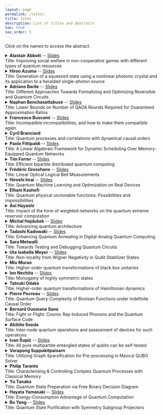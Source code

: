```yaml
---
layout: page
permalink: /talks/
title: talks
description: List of titles and abstracts
nav: true
nav_order: 5
---
```


Click on the names to access the abstract.


<details>
<summary><b> Alastair Abbott</b>  -- <a href="https://github.com/JFQI2023/JFQI2023.github.io/raw/master/assets/pdf/Abbott.pdf">Slides</a> <br>Title: Improving social welfare in non-cooperative games with different types of quantum resources
</summary>
<br>
Abstract: We investigate what quantum advantages can be obtained in multipartite non-cooperative games by studying how different types of quantum resources can lead to new Nash equilibria and improve social welfare -- a measure of the quality of an equilibrium. Two different quantum settings are analysed: a first, in which players are given direct access to an entangled quantum state, and a second, which we introduce here, in which they are only given classical advice obtained from quantum devices. For a given game G, these two settings give rise to different equilibria characterised by the sets of equilibrium correlations Qcorr(G) and Q(G), respectively. We show that Q(G)⊆Qcorr(G), and by exploiting the self-testing property of some correlations, that the inclusion is strict for some games G. We make use of SDP optimisation techniques to study how these quantum resources can improve social welfare, obtaining upper and lower bounds on the social welfare reachable in each setting. We investigate, for several games, how the social welfare depends on the bias of the game and improve upon a separation that was previously obtained using pseudo-telepathic solutions.<br><br>
arXiv link: <a href="https://arxiv.org/abs/2211.01687">https://arxiv.org/abs/2211.01687</a> 
</details>


<details>
<summary><b> Hiroo Azuma</b> --  <a href="https://github.com/JFQI2023/JFQI2023.github.io/raw/master/assets/pdf/Azuma.pdf">Slides</a>  <br>Title: Generation of a squeezed state using a nonlinear photonic crystal and its application to a heralded single-photon source
 </summary>
<br>
Abstract: We investigate how to generate squeezed light using a nonlinear photonic crystal. Because the photonic crystal reduces the group velocity of the incident light, if it is composed of a material with a second-order nonlinear optical susceptibility \chi^{(2)}, the interaction between the nonlinear material and the light passing through it strengthens and the quantum state of the emitted light is largely squeezed. Thus, we can generate squeezed light with a resonating cavity where the nonlinear photonic crystal is placed. Transforming this squeezed state into entangled light beams with a beam splitter, we discuss the implementation of a heralded single-photon source. 
<br><br>
arXiv link: <a href="https://arxiv.org/abs/2304.11373">https://arxiv.org/abs/2304.11373</a>
</details>


<details>
<summary><b> Adriano Barile</b> --  <a href="https://github.com/JFQI2023/JFQI2023.github.io/raw/master/assets/pdf/Barile.pdf">Slides</a>   <br>Title: Different Approaches Towards Formalizing and Optimizing Reversible and Quantum Circuits </summary>
<br>
Abstract: The talk will be focused on different approaches of scientific inquiry on some of the issues posed by the theory of the synthesis of Reversible Boolean and Quantum Circuits. The first approach is mostly mathematical, and it concerns what it means to formalize a circuit as a 2-dimensional grammar using the (arguably) cumbersome but (arguably) elegant language of category theory, with the goal of defining a "shortest normal form" for reversible/quantum circuits given a set of rewriting rules. The second approach shows what could happen if we get rid of the logical inner workings of a circuit and want to compress a quantum circuit by approximating it as an operator in a metric space - in particular, the advantages and the shortcomings of methods such as Approximate Quantum Compiling will be presented.
The third and last section will be devoted to introducing some questions that I aim to answer in the period at NII: namely, the classification of ancillae in view of reaching optimal space consumption in Reversible and Quantum circuits, and the search for explicit reversibilization methods.
</details>


<details>
<summary><b> Naphan Benchasattabuse</b> -- <a href="https://github.com/JFQI2023/JFQI2023.github.io/raw/master/assets/pdf/Benchasattabuse.pdf">Slides</a> <br>Title: Lower Bounds on Number of QAOA Rounds Required for Guaranteed Approximation Ratios
</summary>
<br>
Abstract: The quantum alternating operator ansatz (QAOA) is a heuristic hybrid quantum-classical algorithm for finding high-quality approximate solutions to combinatorial optimization problems, such as Maximum Satisfiability. While QAOA is well-studied, theoretical results as to its runtime or approximation ratio guarantees are still relatively sparse. In this talk, I will go over our proof frameworks leveraging a connection between quantum annealing times and the angles of QAOA to derive a lower bound on the number of rounds QAOA required to guarantee (constant) approximation ratio. I will discuss results obtained from applying this proof framework on QAOA with Grover-style mixing unitaries, and show that this type of QAOA requires at least a polynomial number of rounds to guarantee any constant approximation ratios for most problems. For the conventional transverse field mixer, our framework gives a trivial lower bound to all bounded occurrence local cost problems and all strictly k-local cost Hamiltonians matching known results that constant approximation ratio is obtainable with constant round QAOA for a few optimization problems from these classes. With a small modification to our framework, our lower bound applies to any QAOA-style search protocol that starts in the ground state of the mixing unitaries and recovers the Grover lower bound for unstructured search.<br><br>
arXiv link: <a href="https://arxiv.org/abs/2308.15442">https://arxiv.org/abs/2308.15442</a> 
</details>

<details>
<summary><b> Francesco Buscemi</b> --  <a href="https://github.com/JFQI2023/JFQI2023.github.io/raw/master/assets/pdf/Buscemi.pdf">Slides</a>  <br>Title: Incompatible incompatibilities, and how to make them compatible again 

</summary>
<br>
Abstract: While there is a generally accepted definition of incompatibility for POVMs, two possible extensions for instruments are found in the literature, sometimes called "classical incompatibility" and "parallel incompatibility", which are logically inequivalent and have been the source of debate and confusion. Here we resolve this tension by introducing a new, operationally motivated notion, "q-incompatibility", which again reduces to the correct definition for POVMs, but is able to accommodate both classical and parallel incompatibilities in a unified resource-theoretic framework. Finally, we consider another notion of instrument incompatibility, which we call "exclusivity", in which the order of the measurements is the crucial ingredient. This is joint work with Kodai Kobayashi, Shintaro Minagawa, Paolo Perinotti, and Alessandro Tosini. <br><br>
arXiv link: <a href="https://arxiv.org/abs/2211.09226">https://arxiv.org/abs/2211.09226</a> 
</details>


<details>
<summary><b> Cyril Branciard</b>  <br>Title: Quantum processes and correlations with dynamical causal orders </summary>
<br>
Abstract: There has been a lot of interest recently in the study of quantum processes that do not just follow a fixed causal structure. E.g. processes with indefinite causal orders, as in the paradigmatic example of the "quantum switch" -- a process in which the order of 2 (or more) operations is coherently controlled by the state of a quantum system, which can be put in a quantum superposition.
Another situation where the causal structure is not fixed a priori is when there is "dynamical causal order": the causal order is established on the fly, as the process evolves. In this talk I propose to explore the kind of situations with dynamical causal order that one may encounter. In particular, in which sense can the causal order be both indefinite and dynamical at the same time?
</details>

<details>
<summary><b> Paolo Fittipaldi</b>  --  <a href="https://github.com/JFQI2023/JFQI2023.github.io/raw/master/assets/pdf/Fittipaldi.pdf">Slides</a> <br>Title: A Linear Algebraic Framework for Dynamic Scheduling Over Memory-Equipped Quantum Networks
</summary>
<br>
Abstract: Quantum Internetworking is a recent field that promises numerous interesting applications, many of which require the distribution of entanglement between arbitrary pairs of users. In this context, a scheduling policy (i.e. a set of rules that, given some amount of information about the network’s state, provides the correct set of entanglement swapping operations to perform in order to satisfy user requests) is of paramount importance to simultaneously serve multiple pairs of users over complex network topologies.
In this talk, the problem of scheduling in an arbitrary quantum network is presented in its general topology, multicommodity, loss-aware formulation. We introduce a novel linear algebraic framework that leverages quantum memory and demonstrate how it can be employed to derive a natural class of quadratic scheduling policies for quantum networks. We then illustrate how the framework aids in describing and benchmarking several scheduling policies, with different degrees of localization and information availability. Network performance results such as the average and total user demand are discussed to evaluate the capacity regions of the proposed policies, and to provide example of application of our tools to arbitrary scheduling policies over general quantum networks with topologies of various complexity.
<br><br>
arXiv link: <a href="https://arxiv.org/abs/2307.06009">https://arxiv.org/abs/2307.06009</a> 
</details>

<details>
<summary><b> Tim Forrer </b>  --  <a href="https://github.com/JFQI2023/JFQI2023.github.io/raw/master/assets/pdf/Forrer.pdf">Slides</a><br>Title: Efficient bipartite distributed quantum computing </summary>
<br>
Abstract: As quantum circuits require ever larger numbers of qubits to perform computations, quantum computers must too possess larger numbers of qubits to match. However scaling the number of qubits in a single quantum computer is a significant challenge. Instead, we propose increasing the number of qubits available for a quantum circuit by combining seperate quantum computers via distributed quantum computing. This is facilitated by the use of entanglement between the two computers, alongside local operations and classical communication. Our proposition is formalised by an algorithm that allows for an efficient, automated distribution of a global circuit between two quantum computers. This algorithm is efficient in two ways - first it aims to minimise the amount of entanglement required to distribute a given circuit, and second it does so in polynomial time. This algorithm can be further extended to the multipartite setting, including a variety of network connections between the quantum computers.
<br><br>
arXiv link: <a href="https://arxiv.org/abs/2307.06009">https://arxiv.org/abs/2307.06009</a> 
</details>

<details>
<summary><b> Frédéric Grosshans </b>   --  <a href="https://github.com/JFQI2023/JFQI2023.github.io/raw/master/assets/pdf/Grosshans.pdf">Slides</a>  <br>Title: Linear Optical Logical Bell Measurements </summary>
<br>
Abstract: Photonic Bell state measurements (BSMs) are essential for several emerging quantum technologies, from quantum networks to photonic quantum quantum computing. Optimal physical linear-optical (LO) BSMs are known since 1994, but teir efficency is upper bounded by ½. Even without losses and errors —and the latter are unavoidable in practice— it limits their direct technological use. We investigate error-correction based LO-protocols overcoming these challenges and achieving deterministic logical photonic BSMs. In arXiv:2101.11082 we construct a graph-state based logical encoding, which can be produced deterministically with a few quantum emitters, and achieves near-deterministic logical photonic Bell state measurements while also protecting against errors including photon losses, with a record loss-tolerance threshold, beating a previously assumed fundamental bound, which incorrectly assumed single mode measurements to be useless. This led us to investigate fundamental upper bounds to loss-tolerance thresholds in different LO quantum information processing settings, in arXiv:2302.07908. We establish tight loss-tolerance bounds for BSMs depending on the physical measurement they are built of. The three sets of building bricks considered are, from the weakest to the strongest, non-adaptive physical BMs (η₁η₂ > ⅔), adaptive BMs (η₁η₂ > ½), adaptive BSMs and single-qubit measurements (η₁,η₂ > ½), where η₁ and η₂ are the minimal tolerable transmission of each of the input channels of the logical BSM. The last result corresponds to the no-cloning limit, thus establishing linear-optics and adaptivity are enough to achieve best possible loss tolerance for a logical BSM.
  <br><br>
arXiv link: <a href="https://arxiv.org/abs/2101.11082">https://arxiv.org/abs/2101.11082</a>
   <br>
arXiv link: <a href="https://arxiv.org/abs/2302.07908">https://arxiv.org/abs/2302.07908</a>
</details>

<details>
<summary><b> Hiroshi Imai</b> --  <a href="https://github.com/JFQI2023/JFQI2023.github.io/raw/master/assets/pdf/Imai.pdf">Slides</a>  <br>Title: Quantum Machine Learning and Optimization on Real Devices </summary>
<br>
Abstract: Quantum Machine Learning and Quantum Optimization are two of promising problems which may be implemented and have impact to real-world applications by using near-term quantum computers.  In this talk we review recent research results of our laboratory members, especially
 <br>* Distributed Coordinate Descent Algorithm for Variational Quantum Classification
<br>* The Role of Entanglement in Quantum-Relaxation Based Optimization Algorithms
<br>* Solving Not-All-Equal 3SAT using Quantum Random Access Optimization <br>
This is a joint work with Benedek Hauer, Izuho Koyasu, Kosei Teramoto, and Rudy Raymond.
</details>

<details>
<summary><b> Elham Kashefi </b>  <br>Title: Quantum physical unclonable functions: Possibilities and impossibilities
 </summary>
<br>
Abstract: A Physical Unclonable Function (PUF) is a device with unique behaviour
that is hard to clone hence providing a secure fingerprint. A variety
of PUF structures and PUF-based applications have been explored
theoretically as well as being implemented in practical settings.
Recently, the inherent unclonability of quantum states has been
exploited to derive the quantum analogue of PUF as well as new
proposals for the implementation of PUF. We presented the first
comprehensive study of quantum Physical Unclonable Functions (qPUFs)
with quantum cryptographic tools. We use a quantum game-based
framework to define different levels of security for qPUFs: quantum
exponential unforgeability, quantum existential unforgeability and
quantum selective unforgeability. We also introduced a new quantum
attack technique based on the universal quantum emulator algorithm to
prove no qPUF can provide quantum existential unforgeability. On the
other hand, we prove that a large family of qPUFs (called unitary
PUFs) can provide quantum selective unforgeability which is the
desired level of security for most PUF-based applications.
Furthermore, we also developed secure authentication schemes based on
our new framework, however these protocols remain resource intensive.
Hence recently we designed the notion of Hybrid-PUF which combines
classical PUFs with quantum encoding and quantum communication (to
achieve a secure scheme out of an insecure classical PUF) and based on
that we designed efficient quantum-secure authentication protocols
that are implementable with existing QKD infrastructures.
</details>


<details>
<summary><b> Aoi Hayashi</b>  <br>Title: Impact of the form of weighted networks on the quantum extreme reservoir computation </summary>
<br>
Abstract: The recent development of quantum devices raises expectations for utilizing them for practical applications while still noisy. Driven by such expectation, quantum machine learning, considered robust to noise, is gathering much attention, and various models have been proposed.
  Among such models, the quantum extreme reservoir computation (QERC) [A. Sakurai, et al., Phys. Rev. Applied 17, 064044 (2022)] has already shown the capability to achieve a high accuracy rate for classification tasks with the smallest number of qubits among previous works. This model utilizes fixed Hamiltonian dynamics with a trainable classical neural network to solve tasks. As the performance of the model is dependent on the properties of the Hamiltonian dynamics, there is still room to choose and design the dynamics; however, the relation between the properties of the quantum dynamics and the model performance remains unrevealed.
  In this talk (based on [A. Hayashi, et al., Phys. Rev. A 108, 042609 (2023)]), we focus on the relationship between the properties of quantum dynamics and QERC performance to understand how to design quantum dynamics for this quantum machine learning model [2]. To do so, we first introduce a method to characterize unitary matrices as networks. We then apply it to several unitary matrices, including random ones, and observe how their difference is exhibited by the method. Next, we benchmark the QERC performance with those unitary matrices.
  We will then find the relation between the weight distribution of the networks associated with unitary matrices and the performance, especially generalization performance for image classification tasks. Lastly, we will show an example of Hamiltonian dynamics that can achieve a nearly optimal testing accuracy rate and the best generalization performance among our benchmarks.
 <br><br>
arXiv link: <a href="https://arxiv.org/abs/2211.07841">https://arxiv.org/abs/2211.07841</a>
</details>



<details>
<summary><b> Michal Hajdušek</b>  --  <a href="https://github.com/JFQI2023/JFQI2023.github.io/raw/master/assets/pdf/Hajdusek.pdf">Slides</a> <br>Title: Advancing quantum architecture
</summary>
<br>
Abstract: In this short talk, I will give a brief overview of recent results and
ongoing projects at the Advancing Quantum Architecture Group (AQUA) at
Keio University. Topics covered include simulation of quantum networks
and internetworks using our Quantum Internet Simulation Package (QuISP),
quantum internet architecture, noise estimation in quantum networks
beyond tomography, and compilation of fault-tolerant graph states. I
will also highlight AQUA's efforts in quantum education, including our
recent undergraduate textbook Quantum Communications.
</details>
<details>
<summary><b> Tadashi Kadowaki </b>   --  <a href="https://github.com/JFQI2023/JFQI2023.github.io/raw/master/assets/pdf/Kadowaki.pdf">Slides</a>  <br>Title: Enhancing Quantum Annealing in Digital-Analog Quantum Computing </summary>
<br>
Abstract: Digital-analog quantum computing (DAQC) offers a promising approach to addressing the challenges of building a practical quantum computer. By efficiently allocating resources between digital and analog quantum circuits, DAQC paves the way for achieving optimal performance. We propose an algorithm designed to enhance the performance of quantum annealing. This method employs a quantum gate to estimate the goodness of the final annealing state and find the ground state of combinatorial optimization problems. We explore two strategies for integrating the quantum annealing circuit into the DAQC framework: (1) for state preparation, and (2) for embedding within the quantum gate. While the former strategy does not yield performance improvements, we discover that the latter enhances performance within a specific range of annealing time. Algorithms demonstrating enhanced performance utilize the imaginary part of the inner product of two states from different quantum annealing settings. This measure reflects not only the energy of the classical cost function but also the trajectory of the quantum dynamics. This study provides an example of how processing quantum data using a quantum circuit can outperform classical data processing, which discards quantum information.
</details>
<details>
<summary><b> Sara Metwalli</b>  <br>Title: Towards Testing and Debugging Quantum Circuits </summary>
<br>
Abstract: The forty-year history of quantum computers has taken us through initial curiosity, naive optimism, then dismay at the scale of proposed error-corrected systems, and into today’s excitement over the availability of real, but still small and error-prone, systems.
Algorithms have followed a similar roller coaster, arriving at the point where modest demonstration implementations of algorithms originally defined as abstract equations in theory papers are now common. The challenge on hardware and software is scalability: more qubits and larger, more sophisticated programs. Large-scale work raises the need for a mature software engineering approach, including tools for all life cycle phases. However, to build these tools, we need a better understanding of the behavior of quantum circuits and how we can test and debug them accordingly.
arXiv link: <a href="https://arxiv.org/abs/2205.01899">https://arxiv.org/abs/2205.01899</a>
</details>

<details>
<summary><b> Uta Isabella Meyer</b>  --   <a href="https://github.com/JFQI2023/JFQI2023.github.io/raw/master/assets/pdf/Meyer.pdf">Slides</a> <br>Title: Non-locality from Wigner Negativity in Qudit Stabilizer States
</summary>
<br>
Abstract: Contextuality and non-locality serve as crucial tools for
distinguishing quantum from classical systems and have been extensively
studied for qubits.
While some attention has been given to extending these concepts to
higher-dimensional systems, studying them in this context appears to be
more challenging than their two-level counterparts.
In particular, violating Bell inequalities based on Clifford operations
with stabilizer states in qudit systems is futile as they are
efficiently simulatable.
Beyond Clifford operations, Bell inequalities have been proposed whose
classical bound or the extent of quantum violation have been difficult
to quantify.
Furthermore, they resort to operations intrinsic to higher or lower
dimensional systems than those of interest.
We propose a family of Bell inequalities based on a generalization of
the qubit $\pi/8$ gate and the Wigner negativity of
stabilizer states under their adjoint action.
These operators are fully characterized within the finite field of their
prime dimension.
The classical bound is simple to compute and a specified stabilizer
state maximally violates the inequality among all qudit states.
We exemplify these Bell inequalities on qudit graph states and formalize
a mapping that implements local complementation of the underlying
weighted graphs.
Lastly, we present a simple family of Bell inequalities violated by the
singlet state relying on operations innate to higher dimensional systems
than the examined one.
</details>


<details>
<summary> <b>Mio Murao</b> <br> Title: Higher-order quantum transformations of black box unitaries </summary>
<br>
Abstract: Supermaps are higher-order transformations taking maps as input.  Quantum mechanically implementable supermaps are called quantum supermaps, and their general properties are formulated by the framework of quantum networks and quantum combs proposed by Chiribella et al.  We consider the implementability of supermaps in quantum mechanics when the input maps are unitaries given as black boxes, and the black box unitaries can be used multiple but finite times to explore fundamental quantum properties exhibited in higher-order quantum transformations possibly utilized for quantum computation.  We analyze several tasks, inversion, complex conjugation, and transposition of black box unitaries, and controllization of divisible black box unitaries based on the controllization of quantum combs.
</details>


<details>
<summary> <b>Ion Nechita</b>  --  <a href="https://github.com/JFQI2023/JFQI2023.github.io/raw/master/assets/pdf/Nechita.pdf">Slides</a><br> Title: Monogamy of highly symmetric states
 </summary>
<br>
Abstract: We study the question of how highly entangled two particles can be when also entangled in a similar way with other particles on the complete graph Kn for the case of Werner, isotropic and Brauer states. We formalize our question as a semidefinite program and then solve this optimization problem analytically, using tools from representation theory. In particular, we determine the exact maximum values p of the projection to the maximally entangled state and antisymmetric Werner state possible, solving long-standing open problems. This is joint work with Rene Allerstorfer, Matthias Christandl, Dmitry Grinko, Maris Ozols, Denis Rochette, and Philip Verduyn Lunel.<br><br>
arXiv link: <a href="https://arxiv.org/abs/2309.16655">https://arxiv.org/abs/2309.16655</a>
</details>

<details>
<summary><b> Tatsuki Odake</b>  <br>Title: Higher-order quantum transformations of Hamiltonian dynamics </summary>
<br>
Abstract: 
We present a quantum algorithm to achieve higher-order transformations of Hamiltonian dynamics. Namely, the algorithm takes as input a finite number of queries to a black-box seed Hamiltonian dynamics to simulate a desired Hamiltonian. Our algorithm efficiently simulates linear transformations of any seed Hamiltonian with a bounded energy range consisting of a polynomial number of terms in system size, making use of only controlled-Pauli gates and time-correlated randomness. This algorithm is an instance of quantum functional programming, where the desired function is specified as a concatenation of higher-order quantum transformations. By way of example, we demonstrate the simulation of negative time-evolution and perform a Hamiltonian learning task.<br><br>
arXiv link: <a href="https://arxiv.org/abs/2303.09788">https://arxiv.org/abs/2303.09788</a>
</details>

<details>
<summary><b> Pierre Pocreau</b>  --  <a href="https://github.com/JFQI2023/JFQI2023.github.io/raw/master/assets/pdf/Pocreau.pdf">Slides</a> <br>Title: Quantum Query Complexity of Boolean Functions under Indefinite Causal Order </summary>
<br>
Abstract: The standard model of quantum circuits assumes operations are applied in a fixed sequential
“causal” order. In recent years, the possibility of relaxing this constraint to obtain causally in-
definite computations has received significant attention. The quantum switch, for example, uses
a quantum system to coherently control the order of operations. Several ad hoc computational
and information-theoretical advantages have been demonstrated, raising questions as to whether
advantages can be obtained in a more unified complexity theoretic framework. In this paper, we
approach this problem by studying the query complexity of Boolean functions under general higher
order quantum computations. To this end, we generalise the framework of query complexity from
quantum circuits to quantum supermaps to compare different models on an equal footing. We show
that the recently introduced class of quantum circuits with quantum control of causal order cannot
lead to any reduction in query complexity, and that any potential advantage arising from causally
indefinite supermaps can be bounded by the polynomial method, as is the case with quantum cir-
cuits. Nevertheless, we find some functions for which the minimum error with which they can be
computed using two queries is strictly lower when exploiting causally indefinite supermaps.
<br><br>
arXiv link: <a href="https://arxiv.org/abs/2307.10285">https://arxiv.org/abs/2307.10285</a>
</details>

<details>
<summary> <b>Bernard Ousmane Sane</b> <br> Title:  Fight or Flight: Cosmic Ray-Induced Phonons and the Quantum Surface Code </summary>
<br>
Abstract: Recent work has identified cosmic ray events as an error source limiting the lifetime of quantum data. These errors are correlated and affect a large number of qubits, leading to the
loss of data across a quantum chip. Previous works attempting to address the problem in hardware or by building distributed systems still have limitations. We approach the problem from
a different perspective, developing a new hybrid hardware-software-based strategy based on the 2-D surface code, assuming the parallel development of a hardware strategy that limits the
phonon propagation radius. We propose to flee the area: move the logical qubits far enough away from the strike’s epicenter to maintain our logical information. Specifically, we: (1) propose
a mapping for moving logical qubits; (2) establish goals for the hardware parameters needed to use our approach; and (3) evaluate the possible choice of the code distance. Our analysis considers two possible cosmic ray events: those far from both “holes” in the surface code and those near or overlapping a hole. We show that the probability that the logical qubit will be destroyed can be reduced from 100% to the range 4% to 15% depending on the time required to move the logical qubit.
<br><br>
arXiv link: <a href="https://arxiv.org/abs/2307.16533">https://arxiv.org/abs/2307.16533</a>
</details>

<details>
<summary> <b>Akihito Soeda</b> <br> Title: Inter-node quantum operations and assessment of devices for such operations </summary>
<br>
Abstract: Global operations between network nodes are crucial to achieve any benefit of quantum computation. We have to design the individual network components appropriately so that they function as a single large quantum system when connected together. How to assess a single device for its expected quantumness when used to form a large network? And how to do so with as little experimental resources as possible? We explore the case of remote CNOT gate utilizing one Bell state and discuss how we can reduce the assessment complexity with respect to full quantum process tomography.
</details>

<details>
<summary> <b>Ivan Šupić</b>  --  <a href="https://github.com/JFQI2023/JFQI2023.github.io/raw/master/assets/pdf/Supic.pdf">Slides</a> <br> Title: All pure multipartite entangled states of qubits can be
self-tested
</summary>
<br>
abstract: In this talk, I give a complete characterization of
self-testing in the multipartite qubit case.
While the bipartite case has been completely characterized for states of
any local dimension, little
is known for the multipartite case. One important difference is that,
while in the bipartite case all
states are equivalent, up to local isometries, to their complex
conjugates in any basis, this is not
true in the multipartite case. Here, for any pure qubit entangled state
I show a correlation that self-tests it, i.e. allows to construct an
isometry mapping the state achieving the correlations to the coherent
superposition of the target state and its complex conjugate.
</details>

<details>
<summary> <b>Vorapong Suppakitpaisarn</b> <br> Title: Utilizing Graph Sparsification for Pre-processing in Maxcut QUBO Solver </summary>
<br>
Abstract: We suggest employing graph sparsification as a pre-processing step for maxcut programs using the QUBO solver. Quantum(-inspired) algorithms are recognized for their potential efficiency in handling quadratic unconstrained binary optimization (QUBO). Given that maxcut is an NP-hard problem and can be readily expressed using QUBO, it stands out as an exemplary case to demonstrate the effectiveness of quantum(-inspired) QUBO approaches. Here, the non-zero count in the QUBO matrix corresponds to the graph's edge count. Given that many quantum(-inspired) solvers operate through cloud services, transmitting data for dense graphs can be costly. By introducing the graph sparsification method, we aim to mitigate these communication costs. Experimental results on classical, quantum-inspired, and quantum solvers indicate that this approach substantially reduces communication overheads and yields an objective value close to the optimal solution.
</details>

<details>
<summary> <b> Philip Taranto</b>  <br> Title: Characterising & Controlling Complex Quantum Processes with Classical Memory </summary>
<br>
Abstract: Memory is the fundamental form of temporal complexity: when present but uncontrollable, it manifests as non-Markovian noise; conversely, if controllable, memory can be a powerful resource for information processing. Most prominently, memory can be controlled to reliably prepare states, simulate non-Markovian phenomena, enhance information processing, and control circuit architectures; such primitives are routinely used in classical computers to improve performance. Memory effects arise from/are transmitted via interactions between a system and its environment; as such, they appear ubiquitously across natural and engineered processes and can be either classical or quantum. While quantum correlations in time constitute a promising resource for future technologies, control over quantum memory might be out of reach (beyond laboratory settings) in the near future since it requires delicate experimental setups. From a practical standpoint, manipulating quantum processes with classical memory seems more manageable and promises more near-term applicability: they are more powerful than their memoryless counterparts, yet at the same time can be controlled over significant timeframes without being spoiled by decoherence. However, despite practical and foundational value, the distinction between quantum and classical memory remains unexplored, and consequently so too does the usefulness of classical memory in quantum processes.<br> <br> 

We first analyse various physically motivated candidates regarding a suitable definition for classical memory that lead to remarkably distinct phenomena. In the simplest scenario—the two-time setting—quantum processes with classical memory coincide with convex mixtures of memoryless processes and are thus straightforward to analyse. However, as we demonstrate, this is no longer true in the multi-time setting: here, (classical) memory effects display a more intricate structure. Subsequently, we systematically characterise the hierarchy of multi-time memory effects in quantum mechanics, many levels of which collapse in the two-time setting, making our results genuinely multi-time phenomena. Our analysis highlights that the multi-time scenario permits fundamentally different temporal correlations, even when only classical memory is considered. Since noise in quantum devices—and thus the observed memory effects—will predominantly be classical in the near future, our results provide a framework upon which reliable quantum devices can be built. The concepts explored, and results presented here should have immediate impact on various fields of quantum science, including quantum information theory, optimal control, open quantum systems, and quantum foundations, to name but a few. <br><br>
arXiv link: <a href="https://arxiv.org/abs/2307.11905">https://arxiv.org/abs/2307.11905</a>
</details>

<details>
<summary> <b> Yu Tanaka</b>  <br> Title:  Quantum State Preparation via Free Binary Decision Diagram</summary>
<br>
Abstract: Quantum state preparation (QSP) is a task of preparing a quantum state for a given classical description of the quantum state or a given oracle access to the coeﬀicients of the quantum state. In this paper, we analyze the computational complexity of QSP when the classical description of a quantum state can be represented by a free binary decision diagram (FBDD) with weighted edges. An FBDD is a rooted directed acyclic graph with two terminal nodes, which is introduced to represent a boolean function. Each node is labeled with a variable of the boolean function and has at most two edges labeled with the assignment 0 or 1 of the variable. We show that any n- qubit state whose classical description can be represented by a FBDD with weighted edges can be prepared with a O(|V |)-sized quantum circuit using single- and two-qubit gates and |V | ancillary qubits, where V is a set of nodes of the FBDD. Our algorithm improves the circuit size of the other BDD-based QSP exponentially in terms of the number of single- and two-qubit gates. Furthermore, we extend the class of quantum states that can be prepared by combining our proposed method with a black-box QSP.</a>
</details>


<details>
<summary> <b> Hayata Yamasaki</b> -- <a href="https://github.com/JFQI2023/JFQI2023.github.io/raw/master/assets/pdf/Yamasaki.pdf">Slides</a>  <br> Title: Energy-Consumption Advantage of Quantum Computation </summary>
<br>
Abstract: Energy consumption in solving computational problems has been gaining growing attention as a part of the performance measures of computers. Quantum computation is known to offer advantages over classical computation in terms of various computational resources; however, its advantage in energy consumption has been challenging to analyze due to the lack of a theoretical foundation to relate the physical notion of energy and the computer-scientific notion of complexity for quantum computation with finite computational resources. To bridge this gap, we introduce a general framework for studying the energy consumption of quantum and classical computation based on a computational model that has been conventionally used for studying query complexity in computational complexity theory. With this framework, we derive an upper bound for the achievable energy consumption of quantum computation. We also develop techniques for proving a nonzero lower bound of energy consumption of classical computation based on the energy-conservation law and Landauer's principle. With these general bounds, we rigorously prove that quantum computation achieves an exponential energy-consumption advantage over classical computation for solving a specific computational problem, Simon's problem. Furthermore, we clarify how to demonstrate this energy-consumption advantage of quantum computation in an experimental setting. These results provide a fundamental framework and techniques to explore the physical meaning of quantum advantage in the query-complexity setting based on energy consumption, opening an alternative way to study the advantages of quantum computation.
<br><br>
arXiv link: <a href="https://arxiv.org/abs/2305.11212">https://arxiv.org/abs/2305.11212</a>
</details>

<details>
<summary> <b> Bo Yang</b> -- <a href="https://github.com/JFQI2023/JFQI2023.github.io/raw/master/assets/pdf/Yang.pdf">Slides</a>  <br> Title: Quantum State Purification with Symmetry Subgroup Projectors 
</summary>
<br>
Abstract: The future quantum ecosystem will be likely to adopt the client-server model, where the client with limited quantum ability delegates its computation to the server with universal quantum computational ability. Under this scenario, the client may prefer to keep the computation blind against the server and verify the correctness of the outcome. For the case where a client has the ability to prepare and send single-qubit to the server, this is answered by [Fitzsimons and Kashefi, 2012], achieving the blind verification of both quantum and classical inputs and outputs, while requiring fault-tolerance on the server side. Recently, to make [Fitzsimons and Kashefi, 2012] robust to harmless noise without fault-tolerance, [Leichtle, Music, Kashefi, and Ollivier, 2021] provides a robust blind verification for classical inputs and outputs by using the classical majority vote. However, the robust verification of quantum outputs without fault-tolerance in this prepare-and-send model is still an open question. To approach this, we first try to design a quantum state purification gadget that is affordable without fault-tolerance. Particularly, in this work, we provide a gadget that distils multiple noisy quantum states into one purified quantum state by projecting them into their symmetry subspace created by the cyclic group. We also analyse the optimal conditions in the number of state inputs and evaluate the performance through the numerical simulation. Our gadget would find a wide application not only in verification protocols but also in general sampling problems under faulty oracles.
</details>

